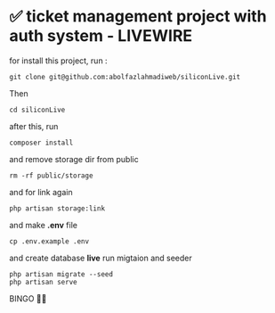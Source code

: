 # ✅ ticket management project with auth system - LIVEWIRE

for install this project, run :

```
git clone git@github.com:abolfazlahmadiweb/siliconLive.git
```
Then
```
cd siliconLive
```
after this, run
```
composer install
```
and remove storage dir from public
```
rm -rf public/storage
```
and for link again
```
php artisan storage:link
```
and make **.env** file
```
cp .env.example .env
```
and create database __live__ run migtaion and seeder
```
php artisan migrate --seed
php artisan serve
```
BINGO 🎉💥
